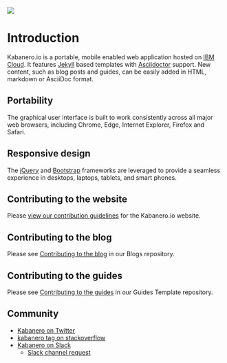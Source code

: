 ![](src/main/content/img/Kabanero_Logo_Hero.png)

# Introduction
Kabanero.io is a portable, mobile enabled web application hosted on [IBM Cloud](https://cloud.ibm.com). It features [Jekyll](https://jekyllrb.com/) based templates with [Asciidoctor](http://asciidoctor.org/) support. New content, such as blog posts and guides, can be easily added in HTML, markdown or AsciiDoc format.

## Portability
The graphical user interface is built to work consistently across all major web browsers, including Chrome, Edge, Internet Explorer, Firefox and Safari.

## Responsive design
The [jQuery](https://jquery.com/) and [Bootstrap](http://getbootstrap.com/) frameworks are leveraged to provide a seamless experience in desktops, laptops, tablets, and smart phones.

## Contributing to the website
Please [view our contribution guidelines](https://github.com/kabanero-io/kabanero-website/blob/master/CONTRIBUTING.md) for the Kabanero.io website.

## Contributing to the blog
Please see [Contributing to the blog](https://github.com/kabanero-io/blogs) in our Blogs repository.

## Contributing to the guides
Please see [Contributing to the guides](https://github.com/kabanero-io/draft-guides-template#contributing-to-the-guides) in our Guides Template repository.

## Community
- [Kabanero on Twitter](https://twitter.com/Kabaneroio)
- [kabanero tag on stackoverflow](https://stackoverflow.com/questions/tagged/kabanero)
- [Kabanero on Slack](https://ibm-cloud-tech.slack.com/messages/kabanero)
   - [Slack channel request](https://slack-invite-ibm-cloud-tech.mybluemix.net)

